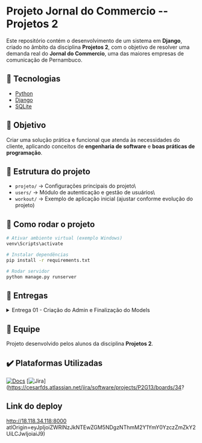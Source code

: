 # Projeto Jornal do Commercio -- Projetos 2

Este repositório contém o desenvolvimento de um sistema em **Django**,
criado no âmbito da disciplina **Projetos 2**, com o objetivo de
resolver uma demanda real do **Jornal do Commercio**, uma das maiores
empresas de comunicação de Pernambuco.

## 🚀 Tecnologias

-   [Python](https://www.python.org/)
-   [Django](https://www.djangoproject.com/)
-   [SQLite](https://www.sqlite.org/)

## 📌 Objetivo

Criar uma solução prática e funcional que atenda às necessidades do
cliente, aplicando conceitos de **engenharia de software** e **boas
práticas de programação**.

## 📂 Estrutura do projeto

-   `projeto/` → Configurações principais do projeto\
-   `users/` → Módulo de autenticação e gestão de usuários\
-   `workout/` → Exemplo de aplicação inicial (ajustar conforme evolução
    do projeto)

## 🔧 Como rodar o projeto

``` bash
# Ativar ambiente virtual (exemplo Windows)
venv\Scripts\activate

# Instalar dependências
pip install -r requirements.txt

# Rodar servidor
python manage.py runserver
```
## 🥇 Entregas 

<details>
  <summary>Entrega 01 - Criação do Admin e Finalização do Models</summary>

  <p>
      
Nossa equipe desenvolveu os arquivos `models.py` e `admin.py` do projeto Django. No `models.py`, foram criadas as classes responsáveis por representar as entidades do sistema e suas respectivas relações no banco de dados. Já no `admin.py`, realizamos o registro desses modelos, configurando a visualização e a administração dos dados através do painel administrativo do `Django`. Essa implementação permite o gerenciamento fácil e organizado das informações cadastradas no sistema.
  </p>
</details>

## 👥 Equipe

Projeto desenvolvido pelos alunos da disciplina **Projetos 2**.

## ✔️ Plataformas Utilizadas
[![Docs](https://img.shields.io/badge/Docs-4285F4.svg?style=for-the-badge&logo=googledocs&logoColor=white)](https://docs.google.com/document/d/135Kd3Zr2Xbshk2W-SDKgKyMash7cN8LBxXVm6NHl1Qs/edit?usp=sharing)
[![Jira](https://img.shields.io/badge/jira-%230A0FFF.svg?style=for-the-badge&logo=jira&logoColor=white)](https://cesarfds.atlassian.net/jira/software/projects/P2G13/boards/34?

## Link do deploy

http://18.118.34.118:8000
atlOrigin=eyJpIjoiZWRlNzJkNTEwZGM5NDgzNThmM2Y1YmY0YzczZmZkY2UiLCJwIjoiaiJ9)

